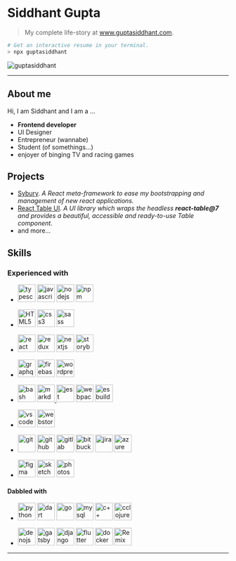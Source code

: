 # Siddhant Gupta

> My complete life-story at www.guptasiddhant.com.

```sh
# Get an interactive resume in your terminal.
> npx guptasiddhant
```

<img  src="https://github-readme-stats.vercel.app/api?username=guptasiddhant&show_icons=true" alt="guptasiddhant" />

---

## About me

Hi, I am Siddhant and I am a ...

- **Frontend developer**
- UI Designer
- Entrepreneur (wannabe)
- Student (of somethings...)
- enjoyer of binging TV and racing games

## Projects

- [Sybury](https://github.com/sybury). _A React meta-framework to ease my bootstrapping and management of new react applications._
- [React Table UI](https://github.com/GuptaSiddhant/react-table-ui). _A UI library which wraps the headless **react-table@7** and provides a beautiful, accessible and ready-to-use Table component._
- and more...

## Skills

### Experienced with

- <a title="TypeScript" href="https://www.typescriptlang.org/" target="_blank" ><img src="https://cdn.jsdelivr.net/gh/devicons/devicon/icons/typescript/typescript-original.svg" alt="typescript" width="40" height="40" /></a>
  <a title="JavaScript" href="https://developer.mozilla.org/en/JavaScript" target="_blank" ><img src="https://cdn.jsdelivr.net/gh/devicons/devicon/icons/javascript/javascript-original.svg" alt="javascript" width="40" height="40" /></a>
  <a title="NodeJS" href="https://nodejs.org/" target="_blank" ><img src="https://cdn.jsdelivr.net/gh/devicons/devicon/icons/nodejs/nodejs-original.svg" alt="nodejs" width="40" height="40" /></a>
  <a title="NPM" href="https://npmjs.com/" target="_blank" ><img src="https://cdn.jsdelivr.net/gh/devicons/devicon/icons/npm/npm-original-wordmark.svg" alt="npm" width="40" height="40" /></a>

- <a title="HTML" href="https://html.spec.whatwg.org" target="_blank" ><img src="https://cdn.jsdelivr.net/gh/devicons/devicon/icons/html5/html5-original.svg" alt="HTML5" width="40" height="40"/></a>
  <a title="CSS" href="https://www.w3.org/Style/CSS/Overview.en.html" target="_blank" ><img src="https://cdn.jsdelivr.net/gh/devicons/devicon/icons/css3/css3-original.svg" alt="css3" width="40" height="40"/></a>
  <a title="SASS" href="https://sass-lang.com" target="_blank" ><img src="https://cdn.jsdelivr.net/gh/devicons/devicon/icons/sass/sass-original.svg" alt="sass" width="40" height="40" /></a>

- <a title="ReactJS" href="https://reactjs.org" target="_blank" ><img src="https://cdn.jsdelivr.net/gh/devicons/devicon/icons/react/react-original.svg" alt="react" width="40" height="40" /></a>
  <a title="Redux" href="https://redux.js.org" target="_blank" ><img src="https://cdn.jsdelivr.net/gh/devicons/devicon/icons/redux/redux-original.svg" alt="redux" width="40" height="40"/></a>
  <a title="NextJS" href="https://nextjs.org" target="_blank" ><img src="https://cdn.jsdelivr.net/gh/devicons/devicon/icons/nextjs/nextjs-original.svg" alt="nextjs" width="40" height="40" /></a>
  <a title="StorybookJS" href="https://storybook.js.org" target="_blank" ><img src="https://cdn.jsdelivr.net/gh/devicons/devicon/icons/storybook/storybook-original.svg" alt="storybook" width="40" height="40" /></a>

- <a title="GraphQL" href="https://graphql.org" target="_blank" ><img src="https://cdn.jsdelivr.net/gh/devicons/devicon/icons/graphql/graphql-plain.svg" alt="graphql" width="40" height="40" /></a>
  <a title="Firebase" href="https://firebase.google.com" target="_blank" ><img src="https://cdn.jsdelivr.net/gh/devicons/devicon/icons/firebase/firebase-plain.svg" alt="firebase" width="40" height="40" /></a>
  <a title="Wordpress" href="https://wordpress.org" target="_blank" ><img src="https://cdn.jsdelivr.net/gh/devicons/devicon/icons/wordpress/wordpress-original.svg" alt="wordpress" width="40" height="40" /></a>

- <a title="Bash" href="https://www.gnu.org/software/bash/" target="_blank" ><img src="https://cdn.jsdelivr.net/gh/devicons/devicon/icons/bash/bash-original.svg" alt="bash" width="40" height="40"/></a>
  <a title="Markdown" href="https://daringfireball.net/projects/markdown/" target="_blank" ><img src="https://cdn.jsdelivr.net/gh/devicons/devicon/icons/markdown/markdown-original.svg" alt="markdown" width="40" height="40"/>
  <a title="Jest" href="https://jestjs.io" target="_blank" ><img src="https://cdn.jsdelivr.net/gh/devicons/devicon/icons/jest/jest-plain.svg" alt="jest" width="40" height="40" /></a>
  <a title="Webpack" href="https://webpack.js.org" target="_blank" ><img src="https://cdn.jsdelivr.net/gh/devicons/devicon/icons/webpack/webpack-plain.svg" alt="webpack" width="40" height="40" /></a>
  <a title="ESBuild" href="https://esbuild.github.io" target="_blank" ><img src="https://styles.redditmedia.com/t5_3q9lyn/styles/communityIcon_zenuji2viqg61.png" alt="esbuild" width="40" height="40" /></a>

- <a title="VS Code" href="https://code.visualstudio.com" target="_blank" ><img src="https://cdn.jsdelivr.net/gh/devicons/devicon/icons/vscode/vscode-original.svg" alt="vscode" width="40" height="40" /></a>
  <a title="WebStorm" href="https://www.jetbrains.com/webstorm/" target="_blank" ><img src="https://upload.wikimedia.org/wikipedia/commons/thumb/c/c0/WebStorm_Icon.svg/1024px-WebStorm_Icon.svg.png" alt="webstorm" width="40" height="40" /></a>

- <a title="Git" href="https://git-scm.com" target="_blank" ><img src="https://cdn.jsdelivr.net/gh/devicons/devicon/icons/git/git-original.svg" alt="git" width="40" height="40" /></a>
  <a title="GitHub" href="https://github.com" target="_blank" ><img src="https://cdn.jsdelivr.net/gh/devicons/devicon/icons/github/github-original.svg" alt="github" width="40" height="40" /></a>
  <a title="GitLab" href="https://gitlab.com" target="_blank" ><img src="https://cdn.jsdelivr.net/gh/devicons/devicon/icons/gitlab/gitlab-original.svg" alt="gitlab" width="40" height="40" /></a>
  <a title="BitBucket" href="https://bitbucket.org" target="_blank" ><img src="https://cdn.jsdelivr.net/gh/devicons/devicon/icons/bitbucket/bitbucket-original.svg" alt="bitbucket" width="40" height="40" /></a>
  <a title="Jira" href="https://www.atlassian.com/software/jira" target="_blank" ><img src="https://cdn.jsdelivr.net/gh/devicons/devicon/icons/jira/jira-original.svg" alt="jira" width="40" height="40" /></a>
  <a title="AzureDevops" href="https://azure.microsoft.com/en-us/services/devops/" target="_blank" ><img src="https://cdn.jsdelivr.net/gh/devicons/devicon/icons/azure/azure-original.svg" alt="azure" width="40" height="40" /></a>

- <a title="Figma" href="https://figma.com" target="_blank" ><img src="https://cdn.jsdelivr.net/gh/devicons/devicon/icons/figma/figma-original.svg" alt="figma" width="40" height="40" /></a>
  <a title="Sketch" href="https://sketch.com" target="_blank" ><img src="https://cdn.jsdelivr.net/gh/devicons/devicon/icons/sketch/sketch-original.svg" alt="sketch" width="40" height="40" /></a>
  <a title="Photoshob" href="https://www.adobe.com/products/photoshop.html" target="_blank" ><img src="https://cdn.jsdelivr.net/gh/devicons/devicon/icons/photoshop/photoshop-plain.svg" alt="photoshop" width="40" height="40" /></a>

#### Dabbled with

- <a title="Python" href="https://www.python.org" target="_blank" ><img src="https://cdn.jsdelivr.net/gh/devicons/devicon/icons/python/python-original.svg" alt="python" width="40" height="40" /></a>
  <a title="Dart" href="https://dart.dev" target="_blank" ><img src="https://cdn.jsdelivr.net/gh/devicons/devicon/icons/dart/dart-original.svg" alt="dart" width="40" height="40" /></a>
  <a title="GoLang" href="https://golang.org" target="_blank" ><img src="https://cdn.jsdelivr.net/gh/devicons/devicon/icons/go/go-original.svg" alt="go" width="40" height="40" /></a>
  <a title="MySQL" href="https://mysql.com" target="_blank" ><img src="https://cdn.jsdelivr.net/gh/devicons/devicon/icons/mysql/mysql-original.svg" alt="mysql" width="40" height="40" /></a>
  <a title="C++" href="https://isocpp.org" target="_blank"><img src="https://cdn.jsdelivr.net/gh/devicons/devicon/icons/cplusplus/cplusplus-original.svg" alt="c++" width="40" height="40" /></a>
  <a title="ClojureScript" href="https://clojurescript.org" target="_blank" ><img src="https://cdn.jsdelivr.net/gh/devicons/devicon/icons/clojurescript/clojurescript-original.svg" alt="cclojurescript" width="40" height="40" /></a>

- <a title="Deno" href="https://deno.land" target="_blank" ><img src="https://cdn.jsdelivr.net/gh/devicons/devicon/icons/denojs/denojs-original.svg" alt="denojs" width="40" height="40" /></a>
  <a title="GatsbyJS" href="https://www.gatsbyjs.com" target="_blank" ><img src="https://cdn.jsdelivr.net/gh/devicons/devicon/icons/gatsby/gatsby-original.svg" alt="gatsby" width="40" height="40" /></a>
  <a title="Django" href="https://www.djangoproject.com" target="_blank" ><img src="https://cdn.jsdelivr.net/gh/devicons/devicon/icons/django/django-original.svg" alt="django" width="40" height="40" /></a>
  <a title="Flutter" href="https://flutter.dev" target="_blank" ><img src="https://cdn.jsdelivr.net/gh/devicons/devicon/icons/flutter/flutter-original.svg" alt="flutter" width="40" height="40" /></a>
  <a title="Docker" href="https://docker.com" target="_blank" ><img src="https://cdn.jsdelivr.net/gh/devicons/devicon/icons/docker/docker-original.svg" alt="docker" width="40" height="40" /></a>
  <a title="Remix" href="https://remix.run" target="_blank" ><img src="https://pbs.twimg.com/profile_images/1425897037602586625/ID6pueIo_400x400.png" alt="Remix" width="40" height="40" /></a>

---
